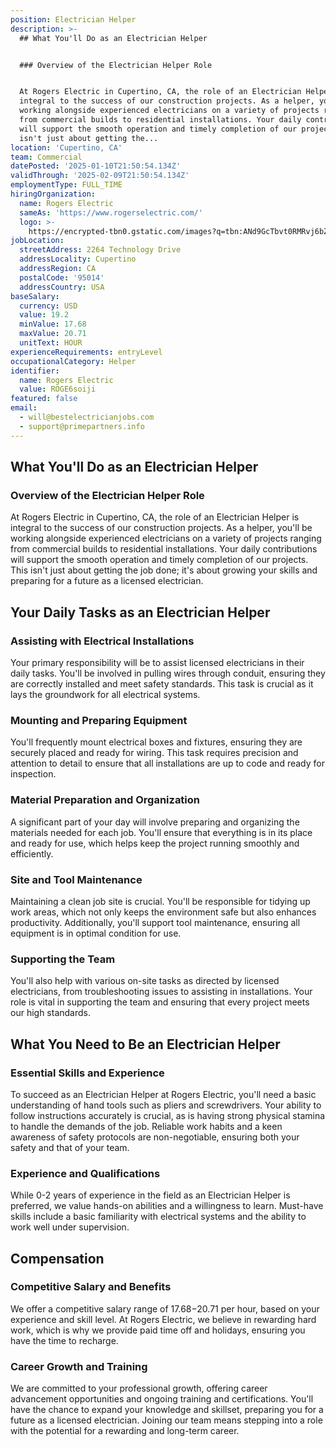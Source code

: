 ```yaml
---
position: Electrician Helper
description: >-
  ## What You'll Do as an Electrician Helper


  ### Overview of the Electrician Helper Role


  At Rogers Electric in Cupertino, CA, the role of an Electrician Helper is
  integral to the success of our construction projects. As a helper, you'll be
  working alongside experienced electricians on a variety of projects ranging
  from commercial builds to residential installations. Your daily contributions
  will support the smooth operation and timely completion of our projects. This
  isn't just about getting the...
location: 'Cupertino, CA'
team: Commercial
datePosted: '2025-01-10T21:50:54.134Z'
validThrough: '2025-02-09T21:50:54.134Z'
employmentType: FULL_TIME
hiringOrganization:
  name: Rogers Electric
  sameAs: 'https://www.rogerselectric.com/'
  logo: >-
    https://encrypted-tbn0.gstatic.com/images?q=tbn:ANd9GcTbvt0RMRvj6bZdL81Q6HJeRVl_qflQIGgp9w&s
jobLocation:
  streetAddress: 2264 Technology Drive
  addressLocality: Cupertino
  addressRegion: CA
  postalCode: '95014'
  addressCountry: USA
baseSalary:
  currency: USD
  value: 19.2
  minValue: 17.68
  maxValue: 20.71
  unitText: HOUR
experienceRequirements: entryLevel
occupationalCategory: Helper
identifier:
  name: Rogers Electric
  value: ROGE6soiji
featured: false
email:
  - will@bestelectricianjobs.com
  - support@primepartners.info
---
```




## What You'll Do as an Electrician Helper

### Overview of the Electrician Helper Role

At Rogers Electric in Cupertino, CA, the role of an Electrician Helper is integral to the success of our construction projects. As a helper, you'll be working alongside experienced electricians on a variety of projects ranging from commercial builds to residential installations. Your daily contributions will support the smooth operation and timely completion of our projects. This isn't just about getting the job done; it's about growing your skills and preparing for a future as a licensed electrician.

## Your Daily Tasks as an Electrician Helper

### Assisting with Electrical Installations

Your primary responsibility will be to assist licensed electricians in their daily tasks. You'll be involved in pulling wires through conduit, ensuring they are correctly installed and meet safety standards. This task is crucial as it lays the groundwork for all electrical systems.

### Mounting and Preparing Equipment

You'll frequently mount electrical boxes and fixtures, ensuring they are securely placed and ready for wiring. This task requires precision and attention to detail to ensure that all installations are up to code and ready for inspection.

### Material Preparation and Organization

A significant part of your day will involve preparing and organizing the materials needed for each job. You'll ensure that everything is in its place and ready for use, which helps keep the project running smoothly and efficiently.

### Site and Tool Maintenance

Maintaining a clean job site is crucial. You'll be responsible for tidying up work areas, which not only keeps the environment safe but also enhances productivity. Additionally, you'll support tool maintenance, ensuring all equipment is in optimal condition for use.

### Supporting the Team

You'll also help with various on-site tasks as directed by licensed electricians, from troubleshooting issues to assisting in installations. Your role is vital in supporting the team and ensuring that every project meets our high standards.

## What You Need to Be an Electrician Helper

### Essential Skills and Experience

To succeed as an Electrician Helper at Rogers Electric, you'll need a basic understanding of hand tools such as pliers and screwdrivers. Your ability to follow instructions accurately is crucial, as is having strong physical stamina to handle the demands of the job. Reliable work habits and a keen awareness of safety protocols are non-negotiable, ensuring both your safety and that of your team.

### Experience and Qualifications

While 0-2 years of experience in the field as an Electrician Helper is preferred, we value hands-on abilities and a willingness to learn. Must-have skills include a basic familiarity with electrical systems and the ability to work well under supervision.

## Compensation

### Competitive Salary and Benefits

We offer a competitive salary range of $17.68-$20.71 per hour, based on your experience and skill level. At Rogers Electric, we believe in rewarding hard work, which is why we provide paid time off and holidays, ensuring you have the time to recharge.

### Career Growth and Training

We are committed to your professional growth, offering career advancement opportunities and ongoing training and certifications. You'll have the chance to expand your knowledge and skillset, preparing you for a future as a licensed electrician. Joining our team means stepping into a role with the potential for a rewarding and long-term career.